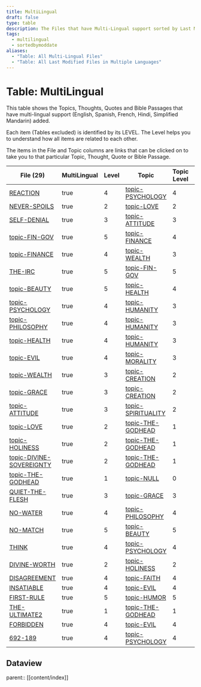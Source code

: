 ```yaml
---
title: MultiLingual
draft: false
type: table
description: The Files that have Multi-Lingual support sorted by Last Modified.
tags:
  - multilingual
  - sortedbymoddate
aliases:
  - "Table: All Multi-Lingual Files"
  - "Table: All Last Modified Files in Multiple Languages"
---
```

# Table: MultiLingual
This table shows the Topics, Thoughts, Quotes and Bible Passages that have multi-lingual support (English, Spanish, French, Hindi, Simplified Mandarin) added.

Each item (Tables excluded) is identified by its LEVEL. The Level helps you to understand how all items are related to each other.

The items in the File and Topic columns are links that can be clicked on to take you to that particular Topic, Thought, Quote or Bible Passage.

  

|File (29)|MultiLingual|Level|Topic|Topic Level|Last Modified*|Type|
|---|---|---|---|---|---|---|
|[REACTION](/THOUGHTS/r/REACTION.md)|true|4|[topic-PSYCHOLOGY](/TOPICS/topic-PSYCHOLOGY.md)|4|2024.11.29|THOUGHT|
|[NEVER-SPOILS](/THOUGHTS/n/NEVER-SPOILS.md)|true|2|[topic-LOVE](/TOPICS/topic-LOVE.md)|2|2024.11.29|thought|
|[SELF-DENIAL](/THOUGHTS/s/SELF-DENIAL.md)|true|3|[topic-ATTITUDE](/TOPICS/topic-ATTITUDE.md)|3|2024.11.29|THOUGHT|
|[topic-FIN-GOV](/TOPICS/topic-FIN-GOV.md)|true|5|[topic-FINANCE](/TOPICS/topic-FINANCE.md)|4|2024.11.29|TOPIC|
|[topic-FINANCE](/TOPICS/topic-FINANCE.md)|true|4|[topic-WEALTH](/TOPICS/topic-WEALTH.md)|3|2024.11.29|TOPIC|
|[THE-IRC](/THOUGHTS/i/THE-IRC.md)|true|5|[topic-FIN-GOV](/TOPICS/topic-FIN-GOV.md)|5|2024.11.29|THOUGHT|
|[topic-BEAUTY](/TOPICS/topic-BEAUTY.md)|true|5|[topic-HEALTH](/TOPICS/topic-HEALTH.md)|4|2024.11.29|TOPIC|
|[topic-PSYCHOLOGY](/TOPICS/topic-PSYCHOLOGY.md)|true|4|[topic-HUMANITY](/TOPICS/topic-HUMANITY.md)|3|2024.11.29|TOPIC|
|[topic-PHILOSOPHY](/TOPICS/topic-PHILOSOPHY.md)|true|4|[topic-HUMANITY](/TOPICS/topic-HUMANITY.md)|3|2024.11.29|TOPIC|
|[topic-HEALTH](/TOPICS/topic-HEALTH.md)|true|4|[topic-HUMANITY](/TOPICS/topic-HUMANITY.md)|3|2024.11.29|TOPIC|
|[topic-EVIL](/TOPICS/topic-EVIL.md)|true|4|[topic-MORALITY](/TOPICS/topic-MORALITY.md)|3|2024.11.29|TOPIC|
|[topic-WEALTH](/TOPICS/topic-WEALTH.md)|true|3|[topic-CREATION](/TOPICS/topic-CREATION.md)|2|2024.11.29|TOPIC|
|[topic-GRACE](/TOPICS/topic-GRACE.md)|true|3|[topic-CREATION](/TOPICS/topic-CREATION.md)|2|2024.11.29|TOPIC|
|[topic-ATTITUDE](/TOPICS/topic-ATTITUDE.md)|true|3|[topic-SPIRITUALITY](/TOPICS/topic-SPIRITUALITY.md)|2|2024.11.29|TOPIC|
|[topic-LOVE](/TOPICS/topic-LOVE.md)|true|2|[topic-THE-GODHEAD](/TOPICS/topic-THE-GODHEAD.md)|1|2024.11.29|TOPIC|
|[topic-HOLINESS](/TOPICS/topic-HOLINESS.md)|true|2|[topic-THE-GODHEAD](/TOPICS/topic-THE-GODHEAD.md)|1|2024.11.29|TOPIC|
|[topic-DIVINE-SOVEREIGNTY](/TOPICS/topic-DIVINE-SOVEREIGNTY.md)|true|2|[topic-THE-GODHEAD](/TOPICS/topic-THE-GODHEAD.md)|1|2024.11.29|TOPIC|
|[topic-THE-GODHEAD](/TOPICS/topic-THE-GODHEAD.md)|true|1|[topic-NULL](/TOPICS/topic-NULL.md)|0|2024.11.29|TOPIC|
|[QUIET-THE-FLESH](/THOUGHTS/q/QUIET-THE-FLESH.md)|true|3|[topic-GRACE](/TOPICS/topic-GRACE.md)|3|2024.11.29|THOUGHT|
|[NO-WATER](/THOUGHTS/n/NO-WATER.md)|true|4|[topic-PHILOSOPHY](/TOPICS/topic-PHILOSOPHY.md)|4|2024.11.29|THOUGHT|
|[NO-MATCH](/THOUGHTS/n/NO-MATCH.md)|true|5|[topic-BEAUTY](/TOPICS/topic-BEAUTY.md)|5|2024.11.29|THOUGHT|
|[THINK](/THOUGHTS/t/THINK.md)|true|4|[topic-PSYCHOLOGY](/TOPICS/topic-PSYCHOLOGY.md)|4|2024.11.29|THOUGHT|
|[DIVINE-WORTH](/THOUGHTS/d/DIVINE-WORTH.md)|true|2|[topic-HOLINESS](/TOPICS/topic-HOLINESS.md)|2|2024.11.29|THOUGHT|
|[DISAGREEMENT](/THOUGHTS/d/DISAGREEMENT.md)|true|4|[topic-FAITH](/TOPICS/topic-FAITH.md)|4|2024.11.29|THOUGHT|
|[INSATIABLE](/THOUGHTS/i/INSATIABLE.md)|true|4|[topic-EVIL](/TOPICS/topic-EVIL.md)|4|2024.11.29|THOUGHT|
|[FIRST-RULE](/THOUGHTS/f/FIRST-RULE.md)|true|5|[topic-HUMOR](/TOPICS/topic-HUMOR.md)|5|2024.11.29|THOUGHT|
|[THE-ULTIMATE2](/THOUGHTS/t/THE-ULTIMATE2.md)|true|1|[topic-THE-GODHEAD](/TOPICS/topic-THE-GODHEAD.md)|1|2024.11.29|THOUGHT|
|[FORBIDDEN](/THOUGHTS/f/FORBIDDEN.md)|true|4|[topic-EVIL](/TOPICS/topic-EVIL.md)|4|2024.11.29|THOUGHT|
|[692-189](/THOUGHTS/0/692-189.md)|true|4|[topic-PSYCHOLOGY](/TOPICS/topic-PSYCHOLOGY.md)|4|2024.11.28|THOUGHT|

## Dataview
parent:: [[content/index]]